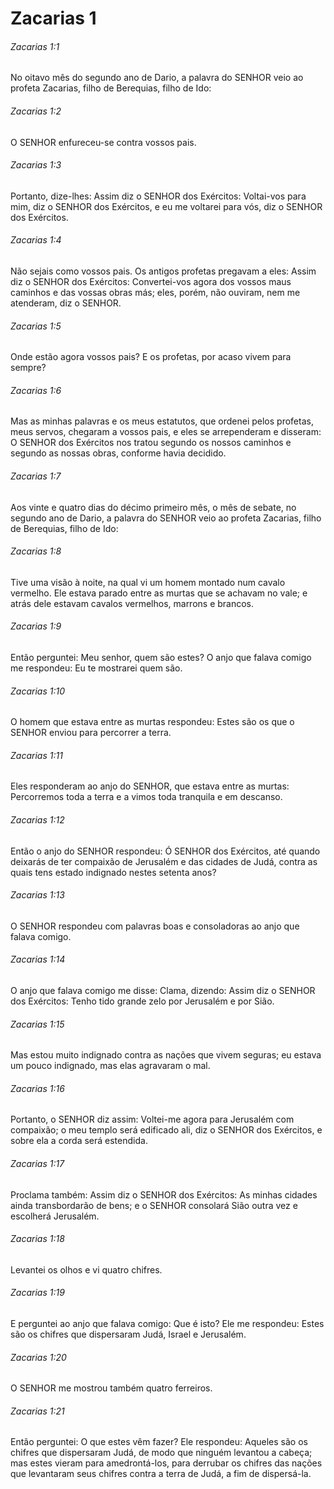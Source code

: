 # Zacarias 1

###### Zacarias 1:1

No oitavo mês do segundo ano de Dario, a palavra do SENHOR veio ao profeta Zacarias, filho de Berequias, filho de Ido:

###### Zacarias 1:2

O SENHOR enfureceu-se contra vossos pais.

###### Zacarias 1:3

Portanto, dize-lhes: Assim diz o SENHOR dos Exércitos: Voltai-vos para mim, diz o SENHOR dos Exércitos, e eu me voltarei para vós, diz o SENHOR dos Exércitos.

###### Zacarias 1:4

Não sejais como vossos pais. Os antigos profetas pregavam a eles: Assim diz o SENHOR dos Exércitos: Convertei-vos agora dos vossos maus caminhos e das vossas obras más; eles, porém, não ouviram, nem me atenderam, diz o SENHOR.

###### Zacarias 1:5

Onde estão agora vossos pais? E os profetas, por acaso vivem para sempre?

###### Zacarias 1:6

Mas as minhas palavras e os meus estatutos, que ordenei pelos profetas, meus servos, chegaram a vossos pais, e eles se arrependeram e disseram: O SENHOR dos Exércitos nos tratou segundo os nossos caminhos e segundo as nossas obras, conforme havia decidido.

###### Zacarias 1:7

Aos vinte e quatro dias do décimo primeiro mês, o mês de sebate, no segundo ano de Dario, a palavra do SENHOR veio ao profeta Zacarias, filho de Berequias, filho de Ido:

###### Zacarias 1:8

Tive uma visão à noite, na qual vi um homem montado num cavalo vermelho. Ele estava parado entre as murtas que se achavam no vale; e atrás dele estavam cavalos vermelhos, marrons e brancos.

###### Zacarias 1:9

Então perguntei: Meu senhor, quem são estes? O anjo que falava comigo me respondeu: Eu te mostrarei quem são.

###### Zacarias 1:10

O homem que estava entre as murtas respondeu: Estes são os que o SENHOR enviou para percorrer a terra.

###### Zacarias 1:11

Eles responderam ao anjo do SENHOR, que estava entre as murtas: Percorremos toda a terra e a vimos toda tranquila e em descanso.

###### Zacarias 1:12

Então o anjo do SENHOR respondeu: Ó SENHOR dos Exércitos, até quando deixarás de ter compaixão de Jerusalém e das cidades de Judá, contra as quais tens estado indignado nestes setenta anos?

###### Zacarias 1:13

O SENHOR respondeu com palavras boas e consoladoras ao anjo que falava comigo.

###### Zacarias 1:14

O anjo que falava comigo me disse: Clama, dizendo: Assim diz o SENHOR dos Exércitos: Tenho tido grande zelo por Jerusalém e por Sião.

###### Zacarias 1:15

Mas estou muito indignado contra as nações que vivem seguras; eu estava um pouco indignado, mas elas agravaram o mal.

###### Zacarias 1:16

Portanto, o SENHOR diz assim: Voltei-me agora para Jerusalém com compaixão; o meu templo será edificado ali, diz o SENHOR dos Exércitos, e sobre ela a corda será estendida.

###### Zacarias 1:17

Proclama também: Assim diz o SENHOR dos Exércitos: As minhas cidades ainda transbordarão de bens; e o SENHOR consolará Sião outra vez e escolherá Jerusalém.

###### Zacarias 1:18

Levantei os olhos e vi quatro chifres.

###### Zacarias 1:19

E perguntei ao anjo que falava comigo: Que é isto? Ele me respondeu: Estes são os chifres que dispersaram Judá, Israel e Jerusalém.

###### Zacarias 1:20

O SENHOR me mostrou também quatro ferreiros.

###### Zacarias 1:21

Então perguntei: O que estes vêm fazer? Ele respondeu: Aqueles são os chifres que dispersaram Judá, de modo que ninguém levantou a cabeça; mas estes vieram para amedrontá-los, para derrubar os chifres das nações que levantaram seus chifres contra a terra de Judá, a fim de dispersá-la.

